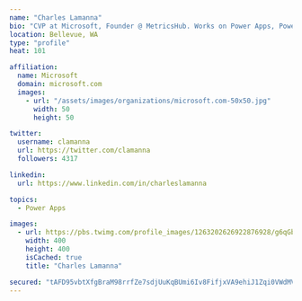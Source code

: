 ```yaml
---
name: "Charles Lamanna"
bio: "CVP at Microsoft, Founder @ MetricsHub. Works on Power Apps, Power Automate, Power Virtual Agent, Common Data Service and Dynamics 365."
location: Bellevue, WA
type: "profile"
heat: 101

affiliation:
  name: Microsoft
  domain: microsoft.com
  images:
    - url: "/assets/images/organizations/microsoft.com-50x50.jpg"
      width: 50
      height: 50

twitter:
  username: clamanna
  url: https://twitter.com/clamanna
  followers: 4317

linkedin:
  url: https://www.linkedin.com/in/charleslamanna

topics:
  - Power Apps

images:
  - url: https://pbs.twimg.com/profile_images/1263202626922876928/g6qGbHZ-_400x400.jpg
    width: 400
    height: 400
    isCached: true
    title: "Charles Lamanna"

secured: "tAFD95vbtXfgBraM98rrfZe7sdjUuKqBUmi6Iv8FifjxVA9ehiJ1Zqi0VWdMVtEe2R8FMlMyu9q/tUY6RgKxJsuWhcQ/daL7wxWh9JpTk4lyWIqVMyOJ5n8gGZh2T+Tw2SefEiCd+Hxy7SFLG4Zy9TmKrsYQGarrvgrMFf+qlwB+hJux2jUWqUgOdq2h5/L/CQ/VFcZrzK4eT4GPRUqC6brl+dGF7YBbRw4NqtlK909RzEbeTc7JwX4Rhahb7MqMzgQAFl4rj67+Hi6DxWGY31pjkZE2sFMmzi1tU/7fjDDRw6W5vvMsidbh/KvdXFTsw1QnMcRwGlwOQsRaedEMzODhGUuibNwEc3utz6jy4/DZQaT6I3sPuBKajJw9t/S2VgtCYwyppDYuOrqhaSQcnk2CgrNptyLPamU+p8vC46s=;uGTMBLOpIUTj2MOVNQb5Vw=="
---
```


